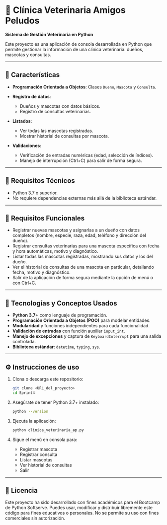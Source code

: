 # :dog: Clínica Veterinaria Amigos Peludos

**Sistema de Gestión Veterinaria en Python**

Este proyecto es una aplicación de consola desarrollada en Python que permite gestionar la información de una clínica veterinaria: dueños, mascotas y consultas.

---

## 📌 Características

* **Programación Orientada a Objetos**: Clases `Dueno`, `Mascota` y `Consulta`.
* **Registro de datos**:

  * Dueños y mascotas con datos básicos.
  * Registro de consultas veterinarias.
* **Listados**:

  * Ver todas las mascotas registradas.
  * Mostrar historial de consultas por mascota.
* **Validaciones**:

  * Verificación de entradas numéricas (edad, selección de índices).
  * Manejo de interrupción (Ctrl+C) para salir de forma segura.

---

## 🚀 Requisitos Técnicos

* Python 3.7 o superior.
* No requiere dependencias externas más allá de la biblioteca estándar.

---

## 🎯 Requisitos Funcionales

- Registrar nuevas mascotas y asignarlas a un dueño con datos completos (nombre, especie, raza, edad, teléfono y dirección del dueño).
- Registrar consultas veterinarias para una mascota específica con fecha y hora automáticas, motivo y diagnóstico.
- Listar todas las mascotas registradas, mostrando sus datos y los del dueño.
- Ver el historial de consultas de una mascota en particular, detallando fecha, motivo y diagnóstico.
- Salir de la aplicación de forma segura mediante la opción de menú o con Ctrl+C.

---

## 🧰 Tecnologías y Conceptos Usados

- **Python 3.7+** como lenguaje de programación.
- **Programación Orientada a Objetos (POO)** para modelar entidades.
- **Modularidad** y funciones independientes para cada funcionalidad.
- **Validación de entradas** con función auxiliar `input_int`.
- **Manejo de excepciones** y captura de `KeyboardInterrupt` para una salida controlada.
- **Biblioteca estándar**: `datetime`, `typing`, `sys`.

---

## ⚙️ Instrucciones de uso

1. Clona o descarga este repositorio:

   ```bash
   git clone <URL_del_proyecto>
   cd Sprint4
   ```

2. Asegúrate de tener Python 3.7+ instalado:

   ```bash
   python --version
   ```

3. Ejecuta la aplicación:

   ```bash
   python clinica_veterinaria_ap.py
   ```

4. Sigue el menú en consola para:

   * Registrar mascota
   * Registrar consulta
   * Listar mascotas
   * Ver historial de consultas
   * Salir

---

## 📄 Licencia
Este proyecto ha sido desarrollado con fines académicos para el Bootcamp de Python Softserve. 
Puedes usar, modificar y distribuir libremente este código para fines educativos o personales.
No se permite su uso con fines comerciales sin autorización.
